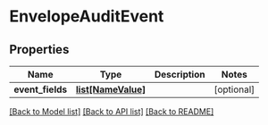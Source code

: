 # EnvelopeAuditEvent

## Properties
Name | Type | Description | Notes
------------ | ------------- | ------------- | -------------
**event_fields** | [**list[NameValue]**](NameValue.md) |  | [optional] 

[[Back to Model list]](../README.md#documentation-for-models) [[Back to API list]](../README.md#documentation-for-api-endpoints) [[Back to README]](../README.md)


